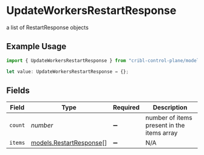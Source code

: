# UpdateWorkersRestartResponse

a list of RestartResponse objects

## Example Usage

```typescript
import { UpdateWorkersRestartResponse } from "cribl-control-plane/models/operations";

let value: UpdateWorkersRestartResponse = {};
```

## Fields

| Field                                                       | Type                                                        | Required                                                    | Description                                                 |
| ----------------------------------------------------------- | ----------------------------------------------------------- | ----------------------------------------------------------- | ----------------------------------------------------------- |
| `count`                                                     | *number*                                                    | :heavy_minus_sign:                                          | number of items present in the items array                  |
| `items`                                                     | [models.RestartResponse](../../models/restartresponse.md)[] | :heavy_minus_sign:                                          | N/A                                                         |